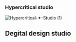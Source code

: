 ### Hypercritical studio
![Hypercritical-✦-Studio (1)](https://github.com/Hypercritical-studio/Hypercritical-studio.github.io/assets/43224578/52b28945-cbbb-4b3b-8771-45ea198c8aff)
## Degital design studio
